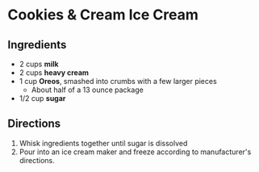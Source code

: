# Cookies & Cream Ice Cream

## Ingredients

- 2 cups **milk**
- 2 cups **heavy cream**
- 1 cup **Oreos**, smashed into crumbs with a few larger pieces
    - About half of a 13 ounce package
- 1/2 cup **sugar**

## Directions

1. Whisk ingredients together until sugar is dissolved
1. Pour into an ice cream maker and freeze according to manufacturer's directions.
